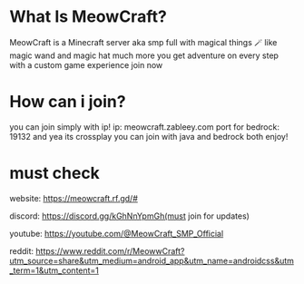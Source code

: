 # What Is MeowCraft?
MeowCraft is a Minecraft server aka smp full with magical things 🪄 like magic wand and magic hat much more you get adventure on every step with a custom game experience join now

# How can i join?
you can join simply with ip!
ip: meowcraft.zableey.com
port for bedrock: 19132
and yea its crossplay you can join with java and bedrock both enjoy!

# must check

website: https://meowcraft.rf.gd/#

discord: https://discord.gg/kGhNnYpmGh(must join for updates)

youtube: https://youtube.com/@MeowCraft_SMP_Official

reddit: https://www.reddit.com/r/MeowwCraft?utm_source=share&utm_medium=android_app&utm_name=androidcss&utm_term=1&utm_content=1
